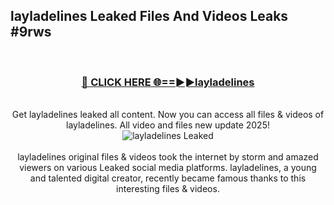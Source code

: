 ## layladelines Leaked Files And Videos Leaks #9rws
<br>
<div align="center">
<h3><a href="https://watchclip.my.id/layladelines" rel="nofollow">🔴 CLICK HERE 🌐==►►layladelines</a></h3>
<br>
Get layladelines leaked all content. Now you can access all files & videos of layladelines. All video and files new update 2025!
<br>
<a href="https://watchclip.my.id/layladelines" rel="nofollow" data-target="animated-image.originalLink"><img src="https://i.ibb.co.com/WyWwxjT/player-gif2.gif" alt="layladelines Leaked" style="max-width: 100%; display: inline-block;" data-target="animated-image.originalImage"></a>
<br><br>
layladelines original files & videos took the internet by storm and amazed viewers on various Leaked social media platforms. layladelines, a young and talented digital creator, recently became famous thanks to this interesting files & videos.
</div>
<br>